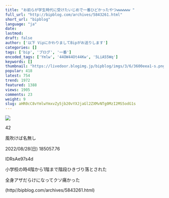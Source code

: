 ```yaml
---
title: "お前らが学生時代に受けたいじめで一番ひどかったやつwwwwww "
full_url: "http://bipblog.com/archives/5843261.html"
short_url: "bipblog"
language: "ja"
date: 
lastmod: 
draft: false
author: ['以下 VipにかわりましてBipがお送りします']
categories: []
tags: ['bip', 'ブログ', '一番']
encoded_tags: ['Ymlw', '44OW44Ot44Kw', '5LiA55Wq']
keywords: []
thumbnail: "https://livedoor.blogimg.jp/bipblog/imgs/3/6/3600eea1-s.png"
popular: 418
latest: 754
trend: 1972
featured: 1388
views: 1905
comments: 23
weight: 9
slug: aHR0cC8vYmlwYmxvZy5jb20vYXJjaGl2ZXMvNTg0MzI2MS5odG1s
---
```


![](https://livedoor.blogimg.jp/bipblog/imgs/3/6/3600eea1-s.png)

<div><p class='ent_header' id='res_42'><p class='ent_num'>42</p> <p class='ent_name'>風吹けば名無し</p> <p class='ent_data'>2022/08/28(日) 185057.76</p> <p class='ent_id'>IDRsAe97s4d</p></p><p class='ent_body_p ent_kyocho '> 小学校の時4階から1階まで階段ひきづり落とされた</p> <p class='ent_body_p ent_kyocho'>全身アザだらけになってクソ痛かった </p></div>

(http//bipblog.com/archives/5843261.html)
